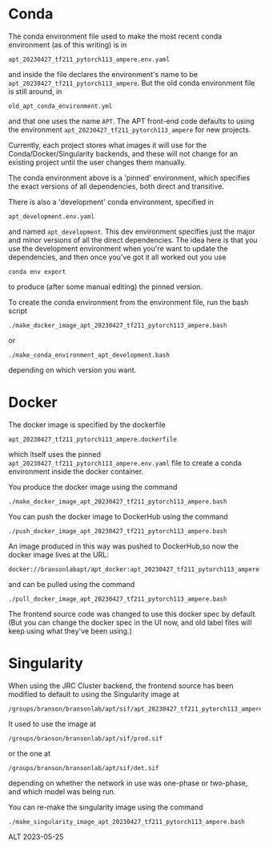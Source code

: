 # Conda

The conda environment file used to make the most recent conda
environment (as of this writing) is in
```
apt_20230427_tf211_pytorch113_ampere.env.yaml
```
and inside the file declares the environment's name to be
`apt_20230427_tf211_pytorch113_ampere`.  But the old conda environment
file is still around, in
```
old_apt_conda_environment.yml
```
and that one uses the name `APT`.  The APT front-end code defaults to
using the environment `apt_20230427_tf211_pytorch113_ampere` for new
projects.

Currently, each project stores what images it will use for the
Conda/Docker/Singularity backends, and these will not change for an
existing project until the user changes them manually.

The conda environment above is a 'pinned' environment, which specifies
the exact versions of all dependencies, both direct and transitive.

There is also a 'development' conda environment, specified in
```
apt_development.env.yaml
```
and named `apt_development`.  This dev environment specifies just the
major and minor versions of all the direct dependencies.  The idea
here is that you use the development environment when you're want to
update the dependencies, and then once you've got it all worked out
you use
```
conda env export
```
to produce (after some manual editing) the pinned version.

To create the conda environment from the environment file, run the
bash script
```
./make_docker_image_apt_20230427_tf211_pytorch113_ampere.bash
```
or
```
./make_conda_environment_apt_development.bash
```
depending on which version you want.



# Docker

The docker image is specified by the dockerfile
```
apt_20230427_tf211_pytorch113_ampere.dockerfile
```
which itself uses the pinned
`apt_20230427_tf211_pytorch113_ampere.env.yaml` file to create a conda
environment inside the docker container.

You produce the docker image using the command
```
./make_docker_image_apt_20230427_tf211_pytorch113_ampere.bash
```

You can push the docker image to DockerHub using the command
```
./push_docker_image_apt_20230427_tf211_pytorch113_ampere.bash
```
An image produced in this way was pushed to DockerHub,so now the docker image lives at the URL:
```
docker://bransonlabapt/apt_docker:apt_20230427_tf211_pytorch113_ampere
```
and can be pulled using the command
```
./pull_docker_image_apt_20230427_tf211_pytorch113_ampere.bash
```

The frontend source code was changed to use this docker spec by
default.  (But you can change the docker spec in the UI now, and old
label files will keep using what they've been using.)



# Singularity

When using the JRC Cluster backend, the frontend source has been modified to default to using the Singularity image at
```
/groups/branson/bransonlab/apt/sif/apt_20230427_tf211_pytorch113_ampere.sif
```

It used to use the image at
```
/groups/branson/bransonlab/apt/sif/prod.sif
```
or the one at
```
/groups/branson/bransonlab/apt/sif/det.sif
```
depending on whether the network in use was one-phase or two-phase, and which model was being run.

You can re-make the singularity image using the command
```
./make_singularity_image_apt_20230427_tf211_pytorch113_ampere.bash
```

ALT
2023-05-25
